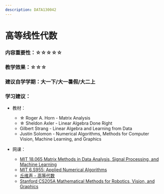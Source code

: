 ```yaml
---
description: DATA130042
---
```


# 高等线性代数

### 内容重要性：☆☆☆☆☆

### 教学效果：☆☆☆

### 建议自学学期：大一下/大一暑假/大二上

### 学习建议：

* 教材：
  * ☆ Roger A. Horn - Matrix Analysis
  * ☆ Sheldon Axler - Linear Algebra Done Right
  * Gilbert Strang - Linear Algebra and Learning from Data
  * Justin Solomon - Numerical Algorithms, Methods for Computer Vision, Machine Learning, and Graphics
*   网课：

    * [MIT 18.065 Matrix Methods in Data Analysis, Signal Processing, and Machine Learning](https://www.bilibili.com/video/BV1b4411j7V3)
    * [MIT 6.S955: Applied Numerical Algorithms](https://www.youtube.com/playlist?list=PLQ3UicqQtfNv\_Io\_NT1b0Nzr9YDqpK3Lb)
    * [丘维声 - 高等代数](https://www.bilibili.com/video/BV1jR4y1M78W)
    * [Stanford CS205A Mathematical Methods for Robotics, Vision, and Graphics](https://www.bilibili.com/video/BV19J411t7Gh)

